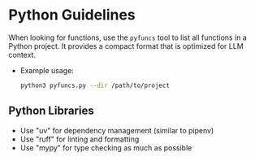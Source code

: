 # Python Guidelines

When looking for functions, use the `pyfuncs` tool to list all functions in a Python project. It provides a compact format that is optimized for LLM context.

- Example usage:

  ```bash
  python3 pyfuncs.py --dir /path/to/project
  ```

## Python Libraries

- Use "uv" for dependency management (similar to pipenv)
- Use "ruff" for linting and formatting
- Use "mypy" for type checking as much as possible
